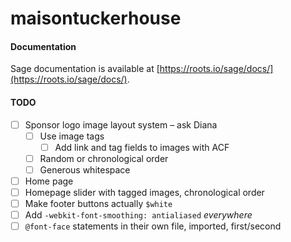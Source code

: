 # maisontuckerhouse

#### Documentation

Sage documentation is available at [https://roots.io/sage/docs/](https://roots.io/sage/docs/).

#### TODO

- [ ] Sponsor logo image layout system – ask Diana
  - [ ] Use image tags
    - [ ] Add link and tag fields to images with ACF
  - [ ] Random or chronological order
  - [ ] Generous whitespace
- [ ] Home page
- [ ] Homepage slider with tagged images, chronological order
- [ ] Make footer buttons actually `$white`
- [ ] Add `-webkit-font-smoothing: antialiased` *everywhere*
- [ ] `@font-face` statements in their own file, imported, first/second
